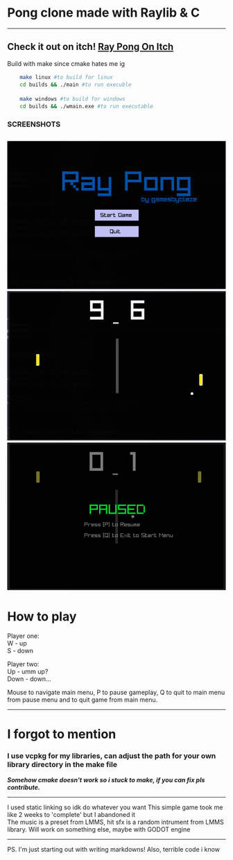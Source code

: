 # Pong clone made with Raylib & C
---
Check it out on itch!
[Ray Pong On Itch](https://gamesbyblaze.itch.io/raypong)
---
Build with make since cmake hates me ig

```bash
    make linux #to build for linux
    cd builds && ./main #to run execuble

    make windows #to build for windows
    cd builds && ./wmain.exe #to run executable
```
### SCREENSHOTS

![Menu](./screenshots/1.png)
![Game](./screenshots/2.png)  
![Pause Menu](./screenshots/3.png)
---
# How to play
Player one:  
    W - up  
    S - down  

Player two:  
    Up - umm up?  
    Down - down...  

Mouse to navigate main menu,
P to pause gameplay,
Q to quit to main menu from pause menu and to quit game from main menu.

---

# I forgot to mention 
### I use vcpkg for my libraries, can adjust the path for your own library directory in the make file
***Somehow cmake doesn't work so i stuck to make, if you can fix pls contribute.***

---

I used static linking so idk do whatever you want
This simple game took me like 2 weeks to 'complete' but I abandoned it  
The music is a preset from LMMS, hit sfx is a random intrument from LMMS library.
Will work on something else, maybe with GODOT engine

---

PS. I'm just starting out with writing markdowns!
Also, terrible code i know
